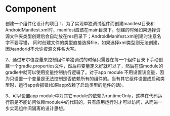# Component
创建一个组件化设计的项目
1、为了实现单独调试组件而创建manifest目录和AndroidManifest.xml时，manifest应该在main目录下，创建的时候如果选择资源文件夹类型创建后会自动放在res目录下；AndroidManifest.xml创建时注意名字不要写错， 同时创建文件的类型直接选择file，如果选择xml类型则无法创建，因为andorid不允许资源文件名大写。

2、通过布尔值变量来控制组件单独调试的时候只需要在每一个组件目录下手动创建一个gradle.properties文件，然后将变量定义好就可以了，然后在该module的gradle中就可以使用变量控制执行逻辑了。对于app module 不用设置该变量，因为只设置一个变量是无法控制是否依赖所有的组件的。当有其它组件设置成启动类型时，运行app会报错(如果app依赖了启动类型的组件的话)。

3、可以设置app module中对其它module的依赖为runtimeOnly，这样在代码运行前是不能访问依赖module中的代码的，只有应用运行时才可以访问，从而进一步实现组件间隔离的设计思想。
